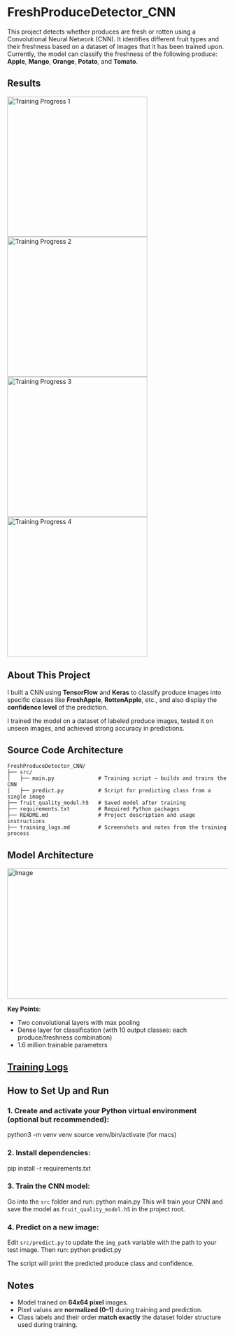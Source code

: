 # FreshProduceDetector_CNN
This project detects whether produces are fresh or rotten using a Convolutional Neural Network (CNN). It identifies different fruit types and their freshness based on a dataset of images that it has been trained upon. 
Currently, the model can classify the freshness of the following produce:
**Apple**, **Mango**, **Orange**, **Potato**, and **Tomato**.

## Results
<div>
  <img src="https://github.com/user-attachments/assets/1c99c8ea-7b30-46e2-a106-c35b5aed8d56" width="320" alt="Training Progress 1" />
  <img src="https://github.com/user-attachments/assets/a3728988-cfb3-4882-aa0f-7bdec570705e" width="320" alt="Training Progress 2" />
</div>

<div>
  <img src="https://github.com/user-attachments/assets/3c83e0f2-f0a2-431e-b247-b0547fcc80d1" width="320" alt="Training Progress 3" />
  <img src="https://github.com/user-attachments/assets/deca4be3-a4ca-456e-ba74-a1ff9075cce4" width="320" alt="Training Progress 4" />
</div>


## About This Project
I built a CNN using **TensorFlow** and **Keras** to classify produce images into specific classes like **FreshApple**, **RottenApple**, etc., and also display the **confidence level** of the prediction.  

I trained the model on a dataset of labeled produce images, tested it on unseen images, and achieved strong accuracy in predictions.

## Source Code Architecture
```
FreshProduceDetector_CNN/
├── src/
│   ├── main.py              # Training script – builds and trains the CNN  
│   ├── predict.py           # Script for predicting class from a single image  
├── fruit_quality_model.h5   # Saved model after training  
├── requirements.txt         # Required Python packages  
├── README.md                # Project description and usage instructions  
├── training_logs.md         # Screenshots and notes from the training process  
```

## Model Architecture
<img width="640" height="299" alt="Image" src="https://github.com/user-attachments/assets/7edd66e5-38db-42bf-a3f9-7781546280da" />

**Key Points**:
- Two convolutional layers with max pooling
- Dense layer for classification (with 10 output classes: each produce/freshness combination)
- 1.6 million trainable parameters

## [Training Logs](TrainingLogs.md)

## How to Set Up and Run

### 1. Create and activate your Python virtual environment (optional but recommended):
python3 -m venv venv
source venv/bin/activate  (for macs)

### 2. Install dependencies:
pip install -r requirements.txt

### 3. Train the CNN model:
Go into the `src` folder and run:
python main.py
This will train your CNN and save the model as `fruit_quality_model.h5` in the project root.

### 4. Predict on a new image:
Edit `src/predict.py` to update the `img_path` variable with the path to your test image. Then run:
python predict.py

The script will print the predicted produce class and confidence.

## Notes
- Model trained on **64x64 pixel** images.
- Pixel values are **normalized (0–1)** during training and prediction.
- Class labels and their order **match exactly** the dataset folder structure used during training.

